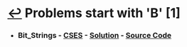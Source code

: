 # [↩](/README.md) Problems start with 'B' [1]

- ### Bit_Strings - [CSES](https://cses.fi/problemset/task/1617) - [Solution](https://www.youtube.com/watch?v=n8_YXaVn13w) - [Source Code](Bit_Strings.cpp)
